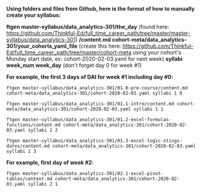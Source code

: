 **Using folders and files from Github, here is the format of how to manually create your syllabus:**


**ftgen master-syllabus/data_analytics-301/the_day** (found here: https://github.com/Thinkful-Ed/full_time_career_path/tree/master/master-syllabus/data_analytics-301) **/content.md cohort-meta/data_analytics-301/your_cohorts_yaml_file** (create this here: https://github.com/Thinkful-Ed/full_time_career_path/tree/master/cohort-meta using your cohort's Monday start date, ex: cohort-2020-02-03.yaml for next week) **syllabi week_num week_day** (don't forget day 0 for week #1)

**For example, the first 3 days of DAI for week #1 including day #0:**

```
ftgen master-syllabus/data_analytics-301/01.0-pre-course/content.md cohort-meta/data_analytics-301/cohort-2020-02-03.yaml syllabi 1 0

ftgen master-syllabus/data_analytics-301/01.1-intro/content.md cohort-meta/data_analytics-301/cohort-2020-02-03.yaml syllabi 1 1

ftgen master-syllabus/data_analytics-301/01.2-excel-formulas-functions/content.md cohort-meta/data_analytics-301/cohort-2020-02-03.yaml syllabi 1 2

ftgen master-syllabus/data_analytics-301/01.3-excel-logic-stings-dates/content.md cohort-meta/data_analytics-301/cohort-2020-02-03.yaml syllabi 1 3
```

**For example, first day of week #2:**

```
ftgen master-syllabus/data_analytics-301/02.1-excel-pivot-tables/content.md cohort-meta/data_analytics-301/cohort-2020-02-03.yaml syllabi 2 1
```